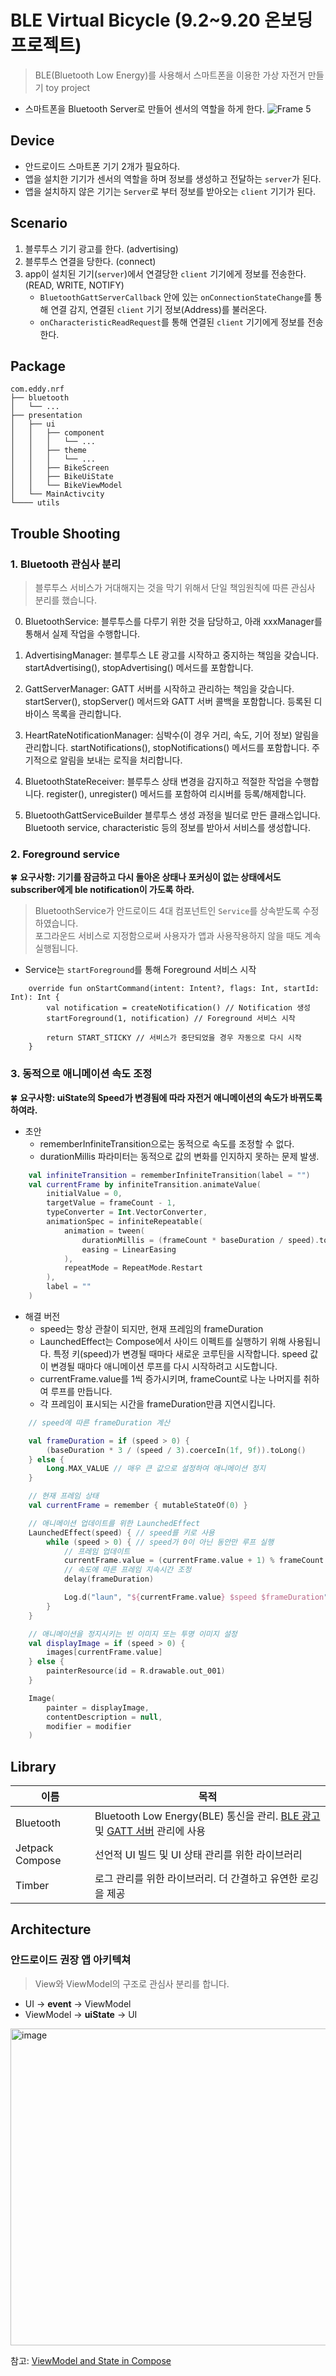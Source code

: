 # BLE Virtual Bicycle (9.2~9.20 온보딩 프로젝트)

> BLE(Bluetooth Low Energy)를 사용해서 스마트폰을 이용한 가상 자전거 만들기 toy project
- 스마트폰을 Bluetooth Server로 만들어 센서의 역할을 하게 한다.
![Frame 5](https://github.com/user-attachments/assets/d80b16a4-7146-49cf-aa63-deb86b392aca)

## Device

- 안드로이드 스마트폰 기기 2개가 필요하다.
- 앱을 설치한 기기가 센서의 역할을 하며 정보를 생성하고 전달하는 `server`가 된다.
- 앱을 설치하지 않은 기기는 `Server`로 부터 정보를 받아오는 `client` 기기가 된다.

## Scenario

1. 블루투스 기기 광고를 한다. (advertising)
2. 블루투스 연결을 당한다. (connect)
3. app이 설치된 기기(`server`)에서 연결당한 `client` 기기에게 정보를 전송한다. (READ, WRITE, NOTIFY)
    - `BluetoothGattServerCallback` 안에 있는 `onConnectionStateChange`를 통해 연결 감지, 연결된 `client` 기기 정보(Address)를 불러온다.
    - `onCharacteristicReadRequest`를 통해 연결된 `client` 기기에게 정보를 전송한다.

## Package
```
com.eddy.nrf
├── bluetooth
│   └── ...
├── presentation
│   ├── ui
│   │   ├── component
│   │   │   └── ...
│   │   ├── theme
│   │   │   └── ...
│   │   ├── BikeScreen
│   │   ├── BikeUiState
│   │   └── BikeViewModel
│   └── MainActivcity
└──── utils
```

## Trouble Shooting

### 1. Bluetooth 관심사 분리
> 블루투스 서비스가 거대해지는 것을 막기 위해서 단일 책임원칙에 따른 관심사 분리를 했습니다.

0. BluetoothService:
블루투스를 다루기 위한 것을 담당하고, 아래 xxxManager를 통해서 실제 작업을 수행합니다.

1. AdvertisingManager:
블루투스 LE 광고를 시작하고 중지하는 책임을 갖습니다.
startAdvertising(), stopAdvertising() 메서드를 포함합니다.

2. GattServerManager:
GATT 서버를 시작하고 관리하는 책임을 갖습니다.
startServer(), stopServer() 메서드와 GATT 서버 콜백을 포함합니다.
등록된 디바이스 목록을 관리합니다.

3. HeartRateNotificationManager:
심박수(이 경우 거리, 속도, 기어 정보) 알림을 관리합니다.
startNotifications(), stopNotifications() 메서드를 포함합니다.
주기적으로 알림을 보내는 로직을 처리합니다.

4. BluetoothStateReceiver:
블루투스 상태 변경을 감지하고 적절한 작업을 수행합니다.
register(), unregister() 메서드를 포함하여 리시버를 등록/해제합니다.

5. BluetoothGattServiceBuilder
블루투스 생성 과정을 빌더로 만든 클래스입니다.  
Bluetooth service, characteristic 등의 정보를 받아서 서비스를 생성합니다. 

### 2. Foreground service
🍀 **요구사항: 기기를 잠금하고 다시 돌아온 상태나 포커싱이 없는 상태에서도 subscriber에게 ble notification이 가도록 하라.**
> BluetoothService가 안드로이드 4대 컴포넌트인 `Service`를 상속받도록 수정하였습니다.  
> 포그라운드 서비스로 지정함으로써 사용자가 앱과 사용작용하지 않을 때도 계속 실행됩니다.
- Service는 `startForeground`를 통해 Foreground 서비스 시작
```
    override fun onStartCommand(intent: Intent?, flags: Int, startId: Int): Int {
        val notification = createNotification() // Notification 생성
        startForeground(1, notification) // Foreground 서비스 시작

        return START_STICKY // 서비스가 중단되었을 경우 자동으로 다시 시작
    }
```
### 3. 동적으로 애니메이션 속도 조정
🍀 **요구사항: uiState의 Speed가 변경됨에 따라 자전거 애니메이션의 속도가 바뀌도록 하여라.**
- 초안
   - rememberInfiniteTransition으로는 동적으로 속도를 조정할 수 없다.
   - durationMillis 파라미터는 동적으로 값의 변화를 인지하지 못하는 문제 발생.
```kotlin
    val infiniteTransition = rememberInfiniteTransition(label = "")
    val currentFrame by infiniteTransition.animateValue(
        initialValue = 0,
        targetValue = frameCount - 1,
        typeConverter = Int.VectorConverter,
        animationSpec = infiniteRepeatable(
            animation = tween(
                durationMillis = (frameCount * baseDuration / speed).toInt(),
                easing = LinearEasing
            ),
            repeatMode = RepeatMode.Restart
        ),
        label = ""
    )
```

- 해결 버전
  - speed는 항상 관찰이 되지만, 현재 프레임의 frameDuration
  - LaunchedEffect는 Compose에서 사이드 이펙트를 실행하기 위해 사용됩니다. 특정 키(speed)가 변경될 때마다 새로운 코루틴을 시작합니다. speed 값이 변경될 때마다 애니메이션 루프를 다시 시작하려고 시도합니다.
  - currentFrame.value를 1씩 증가시키며, frameCount로 나눈 나머지를 취하여 루프를 만듭니다.
  - 각 프레임이 표시되는 시간을 frameDuration만큼 지연시킵니다.


```kotlin
    // speed에 따른 frameDuration 계산

    val frameDuration = if (speed > 0) {
        (baseDuration * 3 / (speed / 3).coerceIn(1f, 9f)).toLong()
    } else {
        Long.MAX_VALUE // 매우 큰 값으로 설정하여 애니메이션 정지
    }

    // 현재 프레임 상태
    val currentFrame = remember { mutableStateOf(0) }

    // 애니메이션 업데이트를 위한 LaunchedEffect
    LaunchedEffect(speed) { // speed를 키로 사용
        while (speed > 0) { // speed가 0이 아닌 동안만 루프 실행
            // 프레임 업데이트
            currentFrame.value = (currentFrame.value + 1) % frameCount
            // 속도에 따른 프레임 지속시간 조정
            delay(frameDuration)

            Log.d("laun", "${currentFrame.value} $speed $frameDuration")
        }
    }

    // 애니메이션을 정지시키는 빈 이미지 또는 투명 이미지 설정
    val displayImage = if (speed > 0) {
        images[currentFrame.value]
    } else {
        painterResource(id = R.drawable.out_001)
    }

    Image(
        painter = displayImage,
        contentDescription = null,
        modifier = modifier
    )
```

## Library
| 이름 | 목적| 
|---|---|
| Bluetooth | Bluetooth Low Energy(BLE) 통신을 관리. [BLE 광고](https://developer.android.com/reference/android/bluetooth/le/BluetoothLeAdvertiser) 및 [GATT 서버](https://developer.android.com/reference/android/bluetooth/BluetoothGattServer) 관리에 사용
| Jetpack Compose | 선언적 UI 빌드 및 UI 상태 관리를 위한 라이브러리 |
| Timber | 로그 관리를 위한 라이브러리. 더 간결하고 유연한 로깅을 제공 |

## Architecture
### 안드로이드 권장 앱 아키텍쳐 

> View와 ViewModel의 구조로 관심사 분리를 합니다.
- UI -> **event** -> ViewModel
- ViewModel -> **uiState** -> UI

<img width="507" alt="image" src="https://github.com/user-attachments/assets/1efb3af7-4310-4f0f-85ac-466fcfc98218">

참고: [ViewModel and State in Compose](https://developer.android.com/codelabs/basic-android-kotlin-compose-viewmodel-and-state?hl=ko#4)
